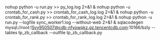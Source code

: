 nohup python -u run.py >> py_log.log 2>&1 &
nohup python -u crontab_for_cash.py >> crontab_for_cash_log.log 2>&1 &
nohup python -u crontab_for_rank.py >> crontab_for_rank_log.log 2>&1 &
nohup python -u run.py --logfile sync_worker1.log --without-web 2>&1 &
sqlacodegen mysql://root:!Syy950507@cdb-nfyowpkz.gz.tencentcdb.com:10166/bzly --tables tp_zb_callback --outfile tp_zb_callback.py